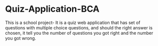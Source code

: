 # Quiz-Application-BCA
This is a school project- It is a quiz web application that  has set of questions with multiple choice questions, and should the right answer is chosen, it tell you the number of questions you got right and the number you got wrong.
